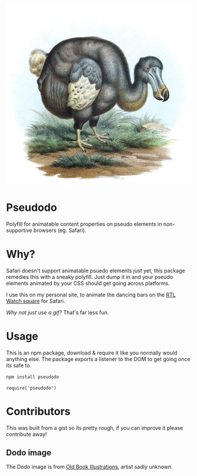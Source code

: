 ![An old drawing of a Dodo stooping, artist unknown](https://raw.githubusercontent.com/bogstandard/pseudodo/master/dodo.jpg?token=ACHMHCRFV325JC5WPLCDQ7K5DPEBU)

# Pseudodo
Polyfill for animatable content properties on pseudo elements in non-supportive browsers (eg. Safari).

# Why?

Safari doesn't support animatable psuedo elements just yet, this package remedies this with a sneaky polyfill. Just dump it in and your pseudo elements animated by your CSS should get going across platforms.

I use this on my personal site, to animate the dancing bars on the [RTL Watch square](https://ericdaddio.co.uk) for Safari.

_Why not just use a gif?_ That's far less fun.

# Usage

This is an npm package, download & require it like you normally would anything else. The package exports a listener to the DOM to get going once its safe to.

```
npm install pseudodo
```
```
require('pseudodo')
```

# Contributors

This was built from a gist so its pretty rough, if you can improve it please contribute away!

## Dodo image
The Dodo image is from [Old Book Illustrations](https://www.oldbookillustrations.com/illustrations/raphus-cucullatus/), artist sadly unknown.
